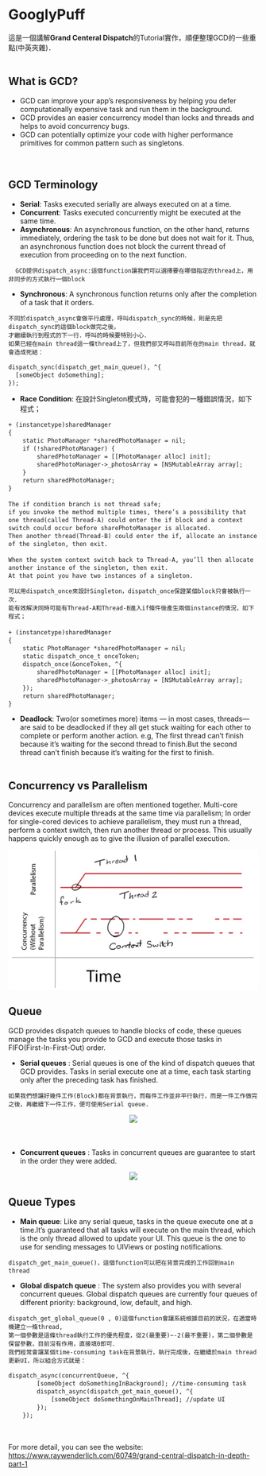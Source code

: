 # GooglyPuff
這是一個講解**Grand Centeral Dispatch**的Tutorial實作，順便整理GCD的一些重點(中英夾雜)．
<br></br>
## **What is GCD?**  
* GCD can improve your app’s responsiveness by helping you defer computationally expensive task and run them in the background.  
* GCD provides an easier concurrency model than locks and threads and helps to avoid concurrency bugs.  
* GCD can potentially optimize your code with higher performance primitives for common pattern such as singletons.  
<br></br>
## **GCD Terminology**  
* **Serial**: Tasks executed serially are always executed on at a time.  
* **Concurrent**: Tasks executed concurrently might be executed at the same time.  
* **Asynchronous**: An asynchronous function, on the other hand, returns immediately, ordering the task to be done but does not wait for it. Thus, an asynchronous function does not block the current thread of execution from proceeding on to the next function.   
```short explan
  GCD提供dispatch_async:這個function讓我們可以選擇要在哪個指定的thread上，用非同步的方式執行一個block
```
* **Synchronous**: A synchronous function returns only after the completion of a task that it orders.  
```code
不同於dispatch_async會做平行處理，呼叫dispatch_sync的時候，則是先把dispatch_sync的這個block做完之後，
才繼續執行到程式的下一行．呼叫的時候要特別小心．  
如果已經在main thread這一條thread上了，但我們卻又呼叫目前所在的main thread，就會造成死結：  
```
```code
dispatch_sync(dispatch_get_main_queue(), ^{
  [someObject doSomething];
});
```
* **Race Condition**: 在設計Singleton模式時，可能會犯的一種錯誤情況，如下程式；
```code
+ (instancetype)sharedManager
{
    static PhotoManager *sharedPhotoManager = nil;
    if (!sharedPhotoManager) {
        sharedPhotoManager = [[PhotoManager alloc] init];
        sharedPhotoManager->_photosArray = [NSMutableArray array];
    }
    return sharedPhotoManager;
}

The if condition branch is not thread safe; 
if you invoke the method multiple times, there’s a possibility that one thread(called Thread-A) could enter the if block and a context switch could occur before sharePhotoManager is allocated. 
Then another thread(Thread-B) could enter the if, allocate an instance of the singleton, then exit.  

When the system context switch back to Thread-A, you’ll then allocate another instance of the singleton, then exit.  
At that point you have two instances of a singleton.
```
```code
可以用dispatch_once來設計Singleton，dispatch_once保證某個block只會被執行一次．
能有效解決同時可能有Thread-A和Thread-B進入if條件後產生兩個instance的情況，如下程式；

+ (instancetype)sharedManager
{
    static PhotoManager *sharedPhotoManager = nil;
    static dispatch_once_t onceToken;
    dispatch_once(&onceToken, ^{
        sharedPhotoManager = [[PhotoManager alloc] init];
        sharedPhotoManager->_photosArray = [NSMutableArray array];
    });
    return sharedPhotoManager;
}
```
* **Deadlock**: Two(or sometimes more) items — in most cases, threads—are said to be deadlocked if they all get stuck waiting for each other to complete or perform another action. 
e.g, The first thread can’t finish because it’s waiting for the second thread to finish.But the second thread can’t finish because it’s waiting for the first to finish.
<br></br>
## **Concurrency vs Parallelism**
Concurrency and parallelism are often mentioned together. Multi-core devices execute multiple threads at the same time via parallelism;
In order for single-cored devices to achieve parallelism, they must run a thread, perform a context switch, then run another thread or process. This usually happens quickly enough as to give the illusion of parallel execution.
<div align="center">
  <img src="https://github.com/jhsiao21/GooglyPuff/blob/master/concurrencyVSparallelism.jpg"> 
  </div>
  
## **Queue**
GCD provides dispatch queues to handle blocks of code, these queues manage the tasks you provide to GCD and execute those tasks in FIFO(First-In-First-Out) order. 

* **Serial queues** : Serial queues is one of the kind of dispatch queues that GCD provides. Tasks in serial execute one at a time, each task starting only after the preceding task has finished.
```short explan
如果我們想讓好幾件工作(Block)都在背景執行，而每件工作並非平行執行，而是一件工作做完之後，再繼續下一件工作，便可使用Serial queue.
``````
<div align="center">
  <img src="https://github.com/jhsiao21/GooglyPuff/blob/master/serialqueue.jpg"> 
</div>
<br></br>

* **Concurrent queues** : Tasks in concurrent queues are guarantee to start in the order they were added.
<div align="center">
  <img src="https://github.com/jhsiao21/GooglyPuff/blob/master/concurrent.jpg"> 
</div>

## **Queue Types**
* **Main queue**: Like any serial queue, tasks in the queue execute one at a time.It’s guaranteed that all tasks will execute on the main thread, which is the only thread allowed to update your UI. This queue is the one to use for sending messages to UIViews or posting notifications.
```short explan
dispatch_get_main_queue()，這個function可以把在背景完成的工作回到main thread
```
  
* **Global dispatch queue** : The system also provides you with several concurrent queues. Global dispatch queues are currently four queues of different priority: background, low, default, and high.
```short explan
dispatch_get_global_queue(0 , 0)這個function會讓系統根據目前的狀況，在適當時機建立一條thread,
第一個參數是這條thread執行工作的優先程度，從2(最重要)~-2(最不重要)，第二個參數是保留參數，目前沒有作用，直接填0即可． 
我們經常會讓某個time-consuming task在背景執行，執行完成後，在繼續於main thread更新UI，所以組合方式就是：
```

```code
dispatch_async(concurrentQueue, ^{
        [someObject doSomethingInBackground]; //time-consuming task
        dispatch_async(dispatch_get_main_queue(), ^{
            [someObject doSomethingOnMainThread]; //update UI
        });
    });
```
<br></br>
For more detail, you can see the website:  
https://www.raywenderlich.com/60749/grand-central-dispatch-in-depth-part-1


 
